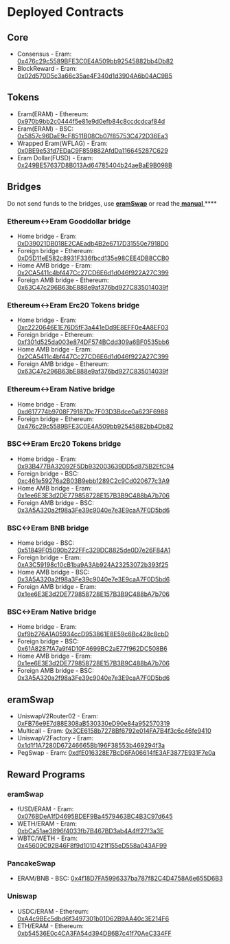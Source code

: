 # Deployed Contracts

## Core

* Consensus - Eram: [0x476c29c5589BFE3C0E4A509bb92545882bb4Db82](https://eramscan.com/address/0x476c29c5589BFE3C0E4A509bb92545882bb4Db82) 
* BlockReward - Eram: [0x02d570D5c3a66c35ae4F340d1d3904A6b04AC9B5](https://eramscan.com/address/0x02d570D5c3a66c35ae4F340d1d3904A6b04AC9B5)

## Tokens

* Eram\(ERAM\) - Ethereum: [0x970b9bb2c0444f5e81e9d0efb84c8ccdcdcaf84d](https://etherscan.io/token/0x970b9bb2c0444f5e81e9d0efb84c8ccdcdcaf84d)
* Eram\(ERAM\) - BSC: [0x5857c96DaE9cF8511B08Cb07f85753C472D36Ea3](https://bscscan.com/token/0x5857c96dae9cf8511b08cb07f85753c472d36ea3)
* Wrapped Eram\(WFLAG\) - Eram: [0x0BE9e53fd7EDaC9F859882AfdDa116645287C629](https://eramscan.com/address/0x0BE9e53fd7EDaC9F859882AfdDa116645287C629)
* Eram Dollar\(FUSD\) - Eram: [0x249BE57637D8B013Ad64785404b24aeBaE9B098B](https://eramscan.com/address/0x249BE57637D8B013Ad64785404b24aeBaE9B098B)

## Bridges

Do not send funds to the bridges, use [**eramSwap**](https://eramswap.com) or read the[ **manual** ](https://app.gitbook.com/@eram-1/s/eram-dev-docs/bridges/bridges)\*\*\*\*

### Ethereum&lt;-&gt;Eram Gooddollar bridge

* Home bridge - Eram: [0xD39021DB018E2CAEadb4B2e6717D31550e7918D0](https://eramscan.com/address/0xD39021DB018E2CAEadb4B2e6717D31550e7918D0/transactions)
* Foreign bridge - Ethereum: [0xD5D11eE582c8931F336fbcd135e98CEE4DB8CCB0](https://etherscan.io/address/0xD5D11eE582c8931F336fbcd135e98CEE4DB8CCB0)
* Home AMB bridge - Eram: [0x2CA5411c4bf447Cc27CD6E6d1d046f922A27C399](https://eramscan.com/address/0x2CA5411c4bf447Cc27CD6E6d1d046f922A27C399/transactions)
* Foreign AMB bridge - Ethereum: [0x63C47c296B63bE888e9af376bd927C835014039f](https://etherscan.io/address/0x63C47c296B63bE888e9af376bd927C835014039f)

### Ethereum&lt;-&gt;Eram Erc20 Tokens bridge

* Home bridge - Eram: [0xc2220646E1E76D5fF3a441eDd9E8EFF0e4A8EF03](https://eramscan.com/address/0xc2220646E1E76D5fF3a441eDd9E8EFF0e4A8EF03)
* Foreign bridge - Ethereum: [0xf301d525da003e874DF574BCdd309a6BF0535bb6](https://etherscan.io/address/0xf301d525da003e874DF574BCdd309a6BF0535bb6)
* Home AMB bridge - Eram: [0x2CA5411c4bf447Cc27CD6E6d1d046f922A27C399](https://eramscan.com/address/0x2CA5411c4bf447Cc27CD6E6d1d046f922A27C399/transactions)
* Foreign AMB bridge - Ethereum: [0x63C47c296B63bE888e9af376bd927C835014039f](https://etherscan.io/address/0x63C47c296B63bE888e9af376bd927C835014039f)

### Ethereum&lt;-&gt;Eram Native bridge

* Home bridge - Eram: [0xd617774b9708F79187Dc7F03D3Bdce0a623F6988](https://eramscan.com/address/0xd617774b9708F79187Dc7F03D3Bdce0a623F6988/transactions)
* Foreign bridge - Ethereum: [0x476c29c5589BFE3C0E4A509bb92545882bb4Db82](https://etherscan.io/address/0x476c29c5589BFE3C0E4A509bb92545882bb4Db82)

### BSC&lt;-&gt;Eram Erc20 Tokens bridge

* Home bridge - Eram: [0x93B477BA32092F5Db932003639DD5d875B2EfC94](https://eramscan.com/address/0x93B477BA32092F5Db932003639DD5d875B2EfC94/transactions)
* Foreign bridge - BSC: [0xc461e59276a2B03B9ebb1289C2c9Cd020677c3A9](https://bscscan.com/address/0xc461e59276a2B03B9ebb1289C2c9Cd020677c3A9)
* Home AMB bridge - Eram: [0x1ee6E3E3d2DE779858728E157B3B9C488bA7b706](https://eramscan.com/address/0x1ee6E3E3d2DE779858728E157B3B9C488bA7b706/transactions)
* Foreign AMB bridge - BSC: [0x3A5A320a2f98a3Fe39c9040e7e3E9caA7F0D5bd6](https://bscscan.com/address/0x3A5A320a2f98a3Fe39c9040e7e3E9caA7F0D5bd6)

### BSC&lt;-&gt;Eram BNB bridge

* Home bridge - BSC: [0x51849F05090b222FFc329DC8825de0D7e26F84A1](https://bscscan.com/address/0x51849F05090b222FFc329DC8825de0D7e26F84A1)
* Foreign bridge - Eram: [0xA3C59198c10cB1ba9A3Ab924A23253072b393f25](https://eramscan.com/address/0xA3C59198c10cB1ba9A3Ab924A23253072b393f25)
* Home AMB bridge - BSC: [0x3A5A320a2f98a3Fe39c9040e7e3E9caA7F0D5bd6](https://bscscan.com/address/0x3A5A320a2f98a3Fe39c9040e7e3E9caA7F0D5bd6)
* Foreign AMB bridge - Eram: [0x1ee6E3E3d2DE779858728E157B3B9C488bA7b706](https://eramscan.com/address/0x1ee6E3E3d2DE779858728E157B3B9C488bA7b706)

### BSC&lt;-&gt;Eram Native bridge

* Home bridge - Eram: [0xf9b276A1A05934ccD953861E8E59c6Bc428c8cbD](https://eramscan.com/address/0xf9b276A1A05934ccD953861E8E59c6Bc428c8cbD/transactions)
* Foreign bridge - BSC: [0x61A8287fA7a9f4D10F4699BC2aE77f962DC508B6](https://bscscan.com/address/0x61A8287fA7a9f4D10F4699BC2aE77f962DC508B6)
* Home AMB bridge - Eram: [0x1ee6E3E3d2DE779858728E157B3B9C488bA7b706](https://eramscan.com/address/0x1ee6E3E3d2DE779858728E157B3B9C488bA7b706)
* Foreign AMB bridge - BSC: [0x3A5A320a2f98a3Fe39c9040e7e3E9caA7F0D5bd6](https://bscscan.com/address/0x3A5A320a2f98a3Fe39c9040e7e3E9caA7F0D5bd6)

## eramSwap

* UniswapV2Router02 - Eram: [0xFB76e9E7d88E308aB530330eD90e84a952570319](https://eramscan.com/address/0xFB76e9E7d88E308aB530330eD90e84a952570319)
* Multicall - Eram: [0x3CE6158b7278Bf6792e014FA7B4f3c6c46fe9410](https://eramscan.com/address/0x3CE6158b7278Bf6792e014FA7B4f3c6c46fe9410)
* UniswapV2Factory - Eram: [0x1d1f1A7280D67246665Bb196F38553b469294f3a](https://eramscan.com/address/0x1d1f1A7280D67246665Bb196F38553b469294f3a)
* PegSwap - Eram: [0xdfE016328E7BcD6FA06614fE3AF3877E931F7e0a](https://eramscan.com/address/0xdfE016328E7BcD6FA06614fE3AF3877E931F7e0a)

## Reward Programs

### eramSwap

* fUSD/ERAM - Eram: [0x076BDeA1fD4695BDEF9Ba4579463BC4B3C97d645](https://eramscan.com/address/0x076BDeA1fD4695BDEF9Ba4579463BC4B3C97d645)
* WETH/ERAM - Eram: [0xbCa51ae3896f4033fb7B467BD3ab4A4ff27f3a3E](https://eramscan.com/address/0xbCa51ae3896f4033fb7B467BD3ab4A4ff27f3a3E)
* WBTC/WETH - Eram: [0x45609C92B46F8f9d101D421f155eD558a043AF99](https://eramscan.com/address/0x45609C92B46F8f9d101D421f155eD558a043AF99)

### PancakeSwap

* ERAM/BNB - BSC: [0x4f18D7FA5996337ba787f82C4D4758A6e655D6B3](https://bscscan.com/address/0x4f18D7FA5996337ba787f82C4D4758A6e655D6B3)

### Uniswap

* USDC/ERAM - Ethereum: [0xA4c9BEc5dbd6f3497301b01D62B9AA40c3E214F6](https://etherscan.io/address/0xA4c9BEc5dbd6f3497301b01D62B9AA40c3E214F6)
* ETH/ERAM - Ethereum: [0xb54536E0c4CA3FA54d394DB6B7c41f70AeC334FF](https://etherscan.io/address/0xb54536E0c4CA3FA54d394DB6B7c41f70AeC334FF)





